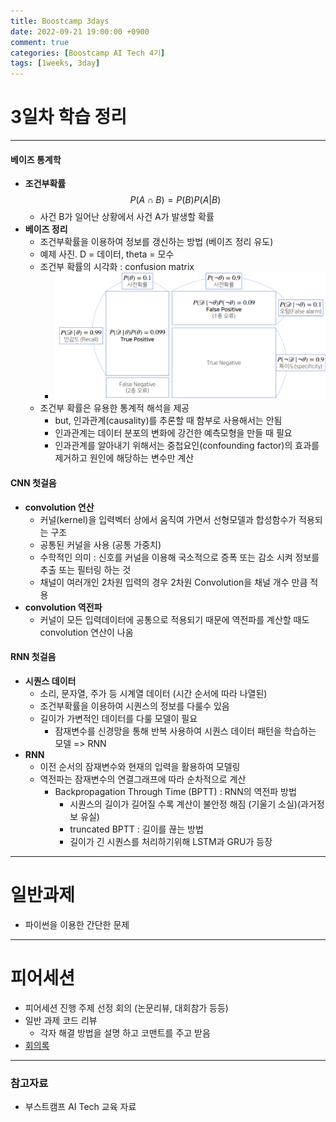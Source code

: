 ```yaml
---
title: Boostcamp 3days
date: 2022-09-21 19:00:00 +0900
comment: true
categories: [Boostcamp AI Tech 4기]
tags: [1weeks, 3day]
---
```


# 3일차 학습 정리
---
#### 베이즈 통계학
- **조건부확률**
$$ P(A\cap B) = P(B)P(A|B)$$
  - 사건 B가 일어난 상황에서 사건 A가 발생할 확률
- **베이즈 정리**
  - 조건부확률을 이용하여 정보를 갱신하는 방법 (베이즈 정리 유도)
  - 예제 사진. D = 데이터, theta = 모수
  - 조건부 확률의 시각화 : confusion matrix
    - ![confusion matrix](/img/post/boostcamp_3days_img_1.png)
  - 조건부 확률은 유용한 통계적 해석을 제공
    - but, 인과관계(causality)를 추론할 때 함부로 사용해서는 안됨
    - 인과관계는 데이터 분포의 변화에 강건한 예측모형을 만들 때 필요
    - 인과관계를 알아내기 위해서는 중첩요인(confounding factor)의 효과를 제거하고 원인에 해당하는 변수만 계산

#### CNN 첫걸음
- **convolution 연산**
  - 커널(kernel)을 입력벡터 상에서 움직여 가면서 선형모델과 합성함수가 적용되는 구조
  - 공통된 커널을 사용 (공통 가중치)
  - 수학적인 의미 : 신호를 커널을 이용해 국소적으로 증폭 또는 감소 시켜 정보를 추출 또는 필터링 하는 것
  - 채널이 여러개인 2차원 입력의 경우 2차원 Convolution을 채널 개수 만큼 적용
- **convolution 역전파**
  - 커널이 모든 입력데이터에 공통으로 적용되기 때문에 역전파를 계산할 때도 convolution 연산이 나옴

#### RNN 첫걸음
- **시퀀스 데이터**
  - 소리, 문자열, 주가 등 시계열 데이터 (시간 순서에 따라 나열된)
  - 조건부확률을 이용하여 시퀀스의 정보를 다룰수 있음
  - 길이가 가변적인 데이터를 다룰 모델이 필요
    - 잠재변수를 신경망을 통해 반복 사용하여 시퀀스 데이터 패턴을 학습하는 모델 => RNN
- **RNN**
  - 이전 순서의 잠재변수와 현재의 입력을 활용하여 모델링
  - 역전파는 잠재변수의 연결그래프에 따라 순차적으로 계산
    - Backpropagation Through Time (BPTT) : RNN의 역전파 방법
      - 시퀀스의 길이가 길어질 수록 계산이 불안정 해짐 (기울기 소실)(과거정보 유실)
      - truncated BPTT : 길이를 끊는 방법
      - 길이가 긴 시퀀스를 처리하기위해 LSTM과 GRU가 등장

---
# 일반과제
- 파이썬을 이용한 간단한 문제

---
# 피어세션
- 피어세션 진행 주제 선정 회의 (논문리뷰, 대회참가 등등)
- 일반 과제 코드 리뷰
  - 각자 해결 방법을 설명 하고 코맨트를 주고 받음
- [회의록](https://night-eustoma-5f3.notion.site/9-21-fe7f8c74f631409cb20d1910e8da963a)
  
---
### 참고자료
- 부스트캠프 AI Tech 교육 자료